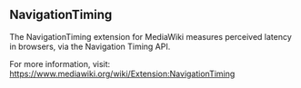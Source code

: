 NavigationTiming
----------------

The NavigationTiming extension for MediaWiki measures perceived latency
in browsers, via the Navigation Timing API.

For more information, visit:
https://www.mediawiki.org/wiki/Extension:NavigationTiming
